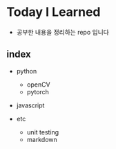 ﻿# Today I Learned

- 공부한 내용을 정리하는 repo 입니다

## index

- python

  - openCV
  - pytorch

- javascript

- etc
  - unit testing
  - markdown
